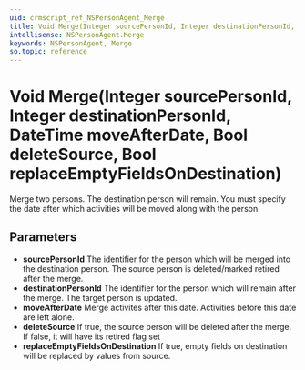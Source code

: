 ```yaml
---
uid: crmscript_ref_NSPersonAgent_Merge
title: Void Merge(Integer sourcePersonId, Integer destinationPersonId, DateTime moveAfterDate, Bool deleteSource, Bool replaceEmptyFieldsOnDestination)
intellisense: NSPersonAgent.Merge
keywords: NSPersonAgent, Merge
so.topic: reference
---
```


# Void Merge(Integer sourcePersonId, Integer destinationPersonId, DateTime moveAfterDate, Bool deleteSource, Bool replaceEmptyFieldsOnDestination)

Merge two persons. The destination person will remain. You must specify the date after which activities will be moved along with the person.

## Parameters

* **sourcePersonId** The identifier for the person which will be merged into the destination person. The source person is deleted/marked retired after the merge.
* **destinationPersonId** The identifier for the person which will remain after the merge. The target person is updated.
* **moveAfterDate** Merge activites after this date. Activities before this date are left alone.
* **deleteSource** If true, the source person will be deleted after the merge. If false, it will have its retired flag set
* **replaceEmptyFieldsOnDestination** If true, empty fields on destination will be replaced by values from source.
